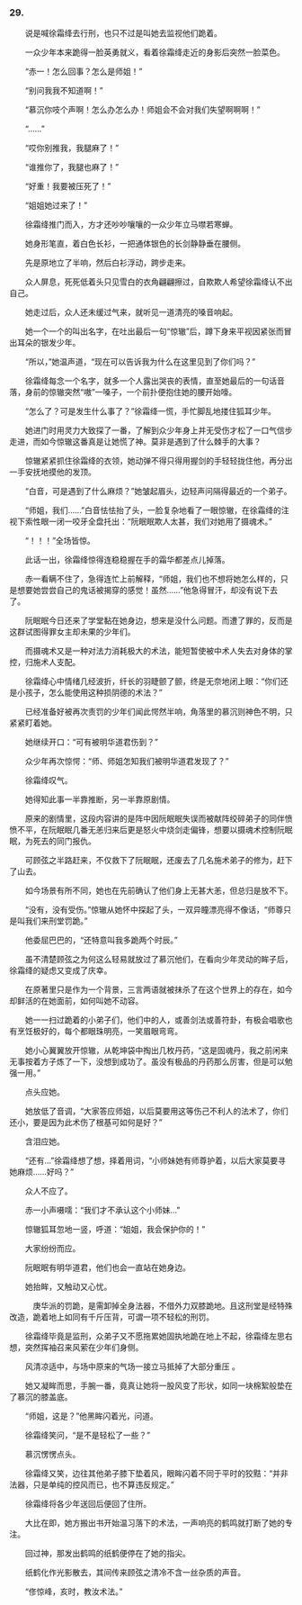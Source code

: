 ### 29.

　　说是喊徐霜绛去行刑，也只不过是叫她去监视他们跪着。

　　一众少年本来跪得一脸英勇就义，看着徐霜绛走近的身影后突然一脸菜色。

　　“赤一！怎么回事？怎么是师姐！”

　　“别问我我不知道啊！”

　　“慕沉你吱个声啊！怎么办怎么办！师姐会不会对我们失望啊啊啊！”

　　“……”

　　“哎你别推我，我腿麻了！”

　　“谁推你了，我腿也麻了！”

　　“好重！我要被压死了！”

　　“姐姐她过来了！”

　　徐霜绛推门而入，方才还吵吵嚷嚷的一众少年立马噤若寒蝉。

　　她身形笔直，着白色长衫，一把通体银色的长剑静静垂在腰侧。

　　先是原地立了半响，然后白衫浮动，跨步走来。

　　众人屏息，死死低着头只见雪白的衣角翩翩擦过，自欺欺人希望徐霜绛认不出自己。

　　她走过后，众人还未缓过气来，就听见一道清亮的嗓音响起。

　　她一个一个的叫出名字，在吐出最后一句“惊辙”后，蹲下身来平视因紧张而冒出耳朵的银发少年。

　　“所以，”她温声道，“现在可以告诉我为什么在这里见到了你们吗？”

　　徐霜绛每念一个名字，就多一个人露出哭丧的表情，直至她最后的一句话音落，身前的惊辙突然“嗷”一嗓子，一个前扑便抱住她的腰开始嚎。

　　“怎么了？可是发生什么事了？”徐霜绛一慌，手忙脚乱地搂住狐耳少年。

　　她进门时用灵力大致探了一番，了解到众少年身上并无受伤才松了一口气信步走进，而如今惊辙这番真是让她慌了神。莫非是遇到了什么棘手的大事？

　　惊辙紧紧抓住徐霜绛的衣领，她动弹不得只得用握剑的手轻轻拢住他，再分出一手安抚地摸他的发顶。

　　“白音，可是遇到了什么麻烦？”她皱起眉头，边轻声问隔得最近的一个弟子。

　　“师姐，我们……”白音怯怯抬了头，一脸复杂地看了一眼惊辙，在徐霜绛的注视下索性眼一闭一咬牙全盘托出：“阮眠眠欺人太甚，我们对她用了摄魂术。”

　　“！！！”全场皆惊。

　　此话一出，徐霜绛惊得连稳稳握在手的霜华都差点儿掉落。

　　赤一看瞒不住了，急得连忙上前解释，“师姐，我们也不想将她怎么样的，只是想要她尝尝自己的鬼话被揭穿的感觉！虽然……”他急得冒汗，却没有说下去了。

　　阮眠眠今日还来了学堂黏在她身边，想来是没什么问题。而遭了罪的，反而是这群试图得罪女主却未果的少年们。

　　而摄魂术又是一种对法力消耗极大的术法，能短暂使被中术人失去对身体的掌控，归施术人支配。

　　徐霜绛心中情绪几经波折，纤长的羽睫颤了颤，终是无奈地闭上眼：“你们还是小孩子，怎么能使用这种损阴德的术法？”

　　已经准备好被再次责罚的少年们闻此愕然半响，角落里的慕沉则神色不明，只紧紧盯着她。

　　她继续开口：“可有被明华道君伤到？”

　　众少年再次惊愕：“师、师姐怎知我们被明华道君发现了？”

　　徐霜绛叹气。

　　她得知此事一半靠推断，另一半靠原剧情。

　　原来的剧情里，这段内容讲的是阵中因阮眠眠失误而被献阵绞碎弟子的同伴愤愤不平，在阮眠眠几番无恙归来后更是怒火中烧剑走偏锋，想要以摄魂术控制阮眠眠，为死去的同门报仇。

　　可顾弦之半路赶来，不仅救下了阮眠眠，还废去了几名施术弟子的修为，赶下了山去。

　　如今场景有所不同，她也在先前确认了他们身上无甚大恙，但总归是放不下。

　　“没有，没有受伤。”惊辙从她怀中探起了头，一双异瞳漂亮得不像话，“师尊只是叫我们来刑堂罚跪。”

　　他委屈巴巴的，“还特意叫我多跪两个时辰。”

　　虽不清楚顾弦之为何这么轻易就放过了慕沉他们，在看向少年灵动的眸子后，徐霜绛的疑虑又变成了庆幸。

　　在原著里只是作为一个背景，三言两语就被抹杀了在这个世界上的存在，如今却鲜活的在她面前，如何叫她不动容。

　　她一一扫过跪着的小弟子们，他们中的人，或善剑法或善符卦，有极会唱歌也有烹饪极好的，每个都眼珠明亮，一笑眉眼弯弯。

　　她小心翼翼放开惊辙，从乾坤袋中掏出几枚丹药，“这是固魂丹，我之前闲来无事按着方子炼了一下，没想到成功了。虽没有极品的丹药那么厉害，但是可以勉强一用。”

　　点头应她。

　　她放低了音调，“大家答应师姐，以后莫要用这等伤己不利人的法术了，你们还小，要是因为此术伤了根基可如何是好？”

　　含泪应她。

　　“还有…”徐霜绛想了想，择着用词，“小师妹她有师尊护着，以后大家莫要寻她麻烦……好吗？”

　　众人不应了。

　　赤一小声嗫嚅：“我们才不承认这个小师妹…”

　　惊辙狐耳忽地一竖，呼道：“姐姐，我会保护你的！”

　　大家纷纷而应。

　　阮眠眠有明华道君，他们也会一直站在她身边。

　　她抬眸，又触动又心忧。

　　　庚华派的罚跪，是需卸掉全身法器，不借外力双膝跪地。且这刑堂是经特殊改造，跪着地上如同有千斤压背，可谓一项不轻松的刑罚。

　　徐霜绛毕竟是监刑，众弟子又不愿拖累她固执地跪在地上不起，徐霜绛左思右想，突然挥袖召来风萦在少年们身侧。

　　风清凉适中，与场中原来的气场一接立马抵掉了大部分重压 。

　　她又凝眸而思，手腕一番，竟真让她将一股风变了形状，如同一块棉絮般垫在了慕沉的膝盖底。

　　“师姐，这是？”他黑眸闪着光，问道。

　　徐霜绛笑问，“是不是轻松了一些？”

　　慕沉愣愣点头。

　　徐霜绛又笑，边往其他弟子膝下垫着风，眼眸闪着不同于平时的狡黠：“并非法器，只是单纯的控风而已，也不算违反规定。”

　　徐霜绛将各少年送回后便回了住所。

　　大比在即，她方搬出书开始温习落下的术法，一声响亮的鹤鸣就打断了她的专注。

　　回过神，那发出鹤鸣的纸鹤便停在了她的指尖。

　　纸鹤化作光影散去，其间传来顾弦之清冷不含一丝杂质的声音。

　　“俢惊峰，亥时，教汝术法。”